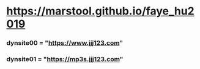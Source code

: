 # https://marstool.github.io/faye_hu2019

### dynsite00 = "https://www.jjj123.com"
### dynsite01 = "https://mp3s.jjj123.com"
